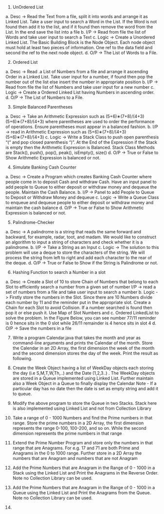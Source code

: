 1. UnOrdered List

a. Desc -> Read the Text from a file, split it into words and arrange it as Linked List. Take a user input to search a Word in the List. If the Word is not found then add it to the list, and if it found then remove the word from the List. In the end save the list into a file
b. I/P -> Read from file the list of Words and take user input to search a Text
c. Logic -> Create a Unordered Linked List. The Basic Building Block is the Node Object. Each node object must hold at least two pieces of information. One ref to the data field and  second the ref to the next node object.
d. O/P -> The List of Words to a File.

2. Ordered List

a. Desc -> Read .a List of Numbers from a file and arrange it ascending Order in a Linked List. Take user input for a number, if found then   pop the number out of the list else insert the number in appropriate position
b. I/P -> Read from file the list of Numbers and take user input for a new number
c. Logic -> Create a Ordered Linked List having Numbers in ascending order. 
d. O/P -> The List of Numbers to a File.

3. Simple Balanced Parentheses

a. Desc -> Take an Arithmetic Expression such as (5+6)∗(7+8)/(4+3)(5+6)∗(7+8)/(4+3) where parentheses are used to order the performance of operations. Ensure parentheses must appear in a balanced fashion.
b. I/P -> read in Arithmetic Expression such as (5+6)∗(7+8)/(4+3)(5+6)∗(7+8)/(4+3) 
c. Logic -> Write a Stack Class to push open parenthesis “(“ and pop closed parenthesis “)”. At the End of the Expression if the Stack is empty then the Arithmetic Expression is Balanced. Stack Class Methods are Stack(), push(), pop(), peak(), isEmpty(), size()
d. O/P -> True or False to Show Arithmetic Expression is balanced or not.

4. Simulate Banking Cash Counter

a. Desc -> Create a Program which creates Banking Cash Counter where people come in to deposit Cash and withdraw Cash. Have an input panel to add people to Queue to either deposit or withdraw money and dequeue the people. Maintain the Cash Balance.
b. I/P -> Panel to add People to Queue to Deposit or Withdraw Money and dequeue 
c. Logic -> Write a Queue Class to enqueue and dequeue people to either deposit or withdraw money and maintain the cash balance
d. O/P -> True or False to Show Arithmetic Expression is balanced or not.

5. Palindrome-Checker

a. Desc -> A palindrome is a string that reads the same forward and backward, for example, radar, toot, and madam. We would like to construct an algorithm to input a string of characters and check whether it is a palindrome.
b. I/P -> Take a String as an Input 
c. Logic -> The solution to this problem will use a deque to store the characters of the string. We will process the string from left to right and add each character to the rear of the deque. 
d. O/P -> True or False to Show if the String is Palindrome or not.

6. Hashing Function to search a Number in a slot

a. Desc -> Create a Slot of 10 to store Chain of Numbers that belong to each Slot to efficiently search a number from a given set of number
I/P -> read a set of numbers from a file and take user input to search a number
b. Logic -> Firstly store the numbers in the Slot. Since there are 10 Numbers divide each number by 11 and the reminder put in the appropriate slot. Create a Chain for each Slot to avoid Collision. If a number searched is found then pop it or else push it. Use Map of Slot Numbers and c. Ordered LinkedList to solve the problem. In the Figure Below, you can see number 77/11 reminder is 0 hence sits in the 0 slot while 26/11 remainder is 4 hence sits in slot 4
d. O/P -> Save the numbers in a file

7. Write a program Calendar.java that takes the month and year as command-line arguments and prints the Calendar of the month. Store the Calendar in an 2D Array, the first dimension the week of the month and the second dimension stores the day of the week. Print the result as following.

8. Create the Week Object having a list of WeekDay objects each storing the day (i.e S,M,T,W,Th,..) and the Date (1,2,3..) . The WeekDay objects are stored in a Queue implemented using Linked List. Further maintain also a Week Object in a Queue to finally display the Calendar
Note - If a particular day has no date then the date is set as empty string and add it to queue. 

9. Modify the above program to store the Queue in two Stacks. Stack here is also implemented using Linked List and not from Collection Library

10. Take a range of 0 - 1000 Numbers and find the Prime numbers in that range. Store the prime numbers in a 2D Array, the first dimension represents the range 0-100, 100-200, and so on. While the second dimension represents the prime numbers in that range

11. Extend the Prime Number Program and store only the numbers in that range that are Anagrams. For e.g. 17 and 71 are both Prime and Anagrams in the 0 to 1000 range. Further store in a 2D Array the numbers that are Anagram and numbers that are not Anagram

12. Add the Prime Numbers that are Anagram in the Range of 0 - 1000 in a Stack using the Linked List and Print the Anagrams in the Reverse Order. Note no Collection Library can be used.

13. Add the Prime Numbers that are Anagram in the Range of 0 - 1000 in a Queue using the Linked List and Print the Anagrams from the Queue. Note no Collection Library can be used.

14.



